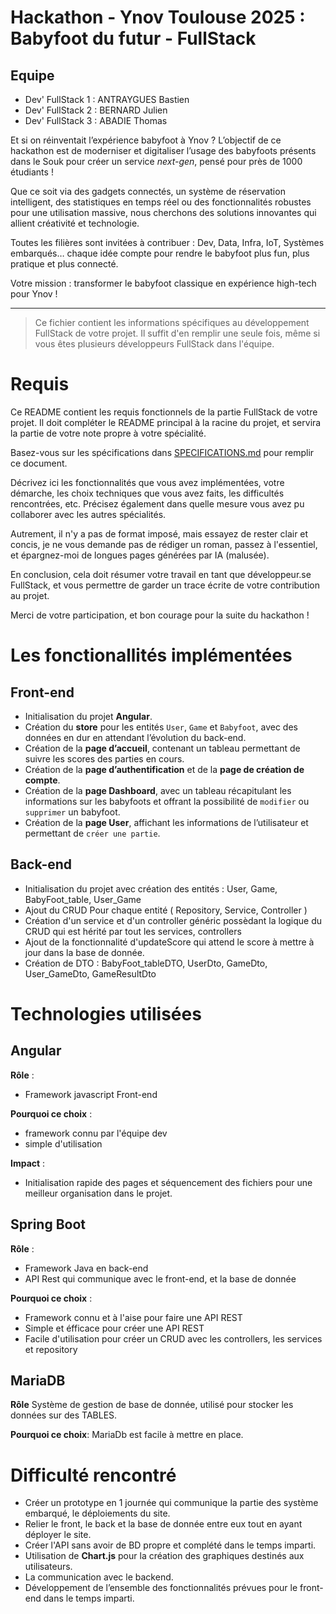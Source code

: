 # Hackathon - Ynov Toulouse 2025 : Babyfoot du futur - FullStack

## Equipe

- Dev' FullStack 1 : ANTRAYGUES Bastien
- Dev' FullStack 2 : BERNARD Julien
- Dev' FullStack 3 : ABADIE Thomas

Et si on réinventait l’expérience babyfoot à Ynov ? L’objectif de ce hackathon est de moderniser et digitaliser l’usage des babyfoots présents dans le Souk pour créer un service _next-gen_, pensé pour près de 1000 étudiants !

Que ce soit via des gadgets connectés, un système de réservation intelligent, des statistiques en temps réel ou des fonctionnalités robustes pour une utilisation massive, nous cherchons des solutions innovantes qui allient créativité et technologie.

Toutes les filières sont invitées à contribuer : Dev, Data, Infra, IoT, Systèmes embarqués… chaque idée compte pour rendre le babyfoot plus fun, plus pratique et plus connecté.

Votre mission : transformer le babyfoot classique en expérience high-tech pour Ynov !

---

> Ce fichier contient les informations spécifiques au développement FullStack de votre projet. Il suffit d'en remplir une seule fois, même si vous êtes plusieurs développeurs FullStack dans l'équipe.

# Requis

Ce README contient les requis fonctionnels de la partie FullStack de votre projet. Il doit compléter le README principal à la racine du projet, et servira la partie de votre note propre à votre spécialité.

Basez-vous sur les spécifications dans [SPECIFICATIONS.md](../SPECIFICATIONS.md) pour remplir ce document.

Décrivez ici les fonctionnalités que vous avez implémentées, votre démarche, les choix techniques que vous avez faits, les difficultés rencontrées, etc. Précisez également dans quelle mesure vous avez pu collaborer avec les autres spécialités.

Autrement, il n'y a pas de format imposé, mais essayez de rester clair et concis, je ne vous demande pas de rédiger un roman, passez à l'essentiel, et épargnez-moi de longues pages générées par IA (malusée).

En conclusion, cela doit résumer votre travail en tant que développeur.se FullStack, et vous permettre de garder un trace écrite de votre contribution au projet.

Merci de votre participation, et bon courage pour la suite du hackathon !

# Les fonctionallités implémentées

## Front-end
- Initialisation du projet **Angular**.
- Création du **store** pour les entités `User`, `Game` et `Babyfoot`, avec des données en dur en attendant l’évolution du back-end.
- Création de la **page d’accueil**, contenant un tableau permettant de suivre les scores des parties en cours.
- Création de la **page d’authentification** et de la **page de création de compte**.
- Création de la **page Dashboard**, avec un tableau récapitulant les informations sur les babyfoots et offrant la possibilité de `modifier` ou `supprimer` un babyfoot.
- Création de la **page User**, affichant les informations de l’utilisateur et permettant de `créer une partie`.

## Back-end
- Initialisation du projet avec création des entités : User, Game, BabyFoot_table, User_Game
- Ajout du CRUD Pour chaque entité ( Repository, Service, Controller )
- Création d'un service et d'un controller généric possèdant la logique du CRUD qui est hérité par tout les services, controllers
- Ajout de la fonctionnalité d'updateScore qui attend le score à mettre à jour dans la base de donnée.
- Création de DTO : BabyFoot_tableDTO, UserDto, GameDto, User_GameDto, GameResultDto

# Technologies utilisées

## Angular

**Rôle** :
- Framework javascript Front-end

**Pourquoi ce choix** :
- framework connu par l'équipe dev
- simple d'utilisation

**Impact** :
- Initialisation rapide des pages et séquencement des fichiers pour une meilleur organisation dans le projet.

## Spring Boot
**Rôle** :
- Framework Java en back-end
- API Rest qui communique avec le front-end, et la base de donnée

**Pourquoi ce choix** :
- Framework connu et à l'aise pour faire une API REST
- Simple et éfficace pour créer une API REST
- Facile d'utilisation pour créer un CRUD avec les controllers, les services et repository

## MariaDB
**Rôle**
Système de gestion de base de donnée, utilisé pour stocker les données sur des TABLES.

**Pourquoi ce choix**: 
MariaDb est facile à mettre en place.

# Difficulté rencontré
- Créer un prototype en 1 journée qui communique la partie des système embarqué, le déploiements du site.
- Relier le front, le back et la base de donnée entre eux tout en ayant déployer le site.
- Créer l'API sans avoir de BD propre et complété dans le temps imparti.
- Utilisation de **Chart.js** pour la création des graphiques destinés aux utilisateurs.
- La communication avec le backend.
- Développement de l’ensemble des fonctionnalités prévues pour le front-end dans le temps imparti.

